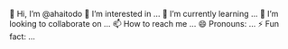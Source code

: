 👋 Hi, I’m @ahaitodo
👀 I’m interested in …
🌱 I’m currently learning …
💞️ I’m looking to collaborate on …
📫 How to reach me …
😄 Pronouns: …
⚡ Fun fact: …
